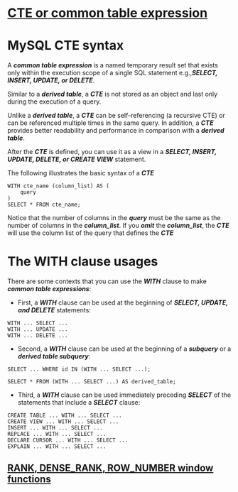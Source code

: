 # [**CTE or common table expression**](https://www.mysqltutorial.org/mysql-cte/)

# MySQL CTE syntax

A **_common table expression_** is a named temporary result set that exists only within the execution scope of a single SQL statement e.g.,**_SELECT, INSERT, UPDATE, or DELETE_**.


Similar to a **_derived table_**, a **_CTE_** is not stored as an object and last only during the execution of a query.

Unlike a **_derived table_**, a **_CTE_** can be self-referencing (a recursive CTE) or can be referenced multiple times in the same query. In addition, a **_CTE_** provides better readability and performance in comparison with a **_derived table_**.

After the **_CTE_** is defined, you can use it as a view in a **_SELECT, INSERT, UPDATE, DELETE, or CREATE VIEW_** statement.

The following illustrates the basic syntax of a **_CTE_**
```
WITH cte_name (column_list) AS (
    query
) 
SELECT * FROM cte_name;
```

Notice that the number of columns in the **_query_** must be the same as the number of columns in the **_column_list_**. If you **_omit_** the **_column_list_**, the **_CTE_** will use the column list of the query that defines the **_CTE_**


# The WITH clause usages

There are some contexts that you can use the **_WITH_** clause to make **_common table expressions_**:

* First, a **_WITH_** clause can be used at the beginning of **_SELECT, UPDATE, and DELETE_** statements:
```
WITH ... SELECT ...
WITH ... UPDATE ...
WITH ... DELETE ...
```

* Second, a **_WITH_** clause can be used at the beginning of a **_subquery_** or a **_derived table subquery_**:
```
SELECT ... WHERE id IN (WITH ... SELECT ...);

SELECT * FROM (WITH ... SELECT ...) AS derived_table;
```

* Third, a **_WITH_** clause can be used immediately preceding **_SELECT_** of the statements that include a **_SELECT_** clause:
```
CREATE TABLE ... WITH ... SELECT ...
CREATE VIEW ... WITH ... SELECT ...
INSERT ... WITH ... SELECT ...
REPLACE ... WITH ... SELECT ...
DECLARE CURSOR ... WITH ... SELECT ...
EXPLAIN ... WITH ... SELECT ...
```

## [**RANK**, **DENSE_RANK**, **ROW_NUMBER window functions**](https://codingsight.com/similarities-and-differences-among-rank-dense_rank-and-row_number-functions/)



